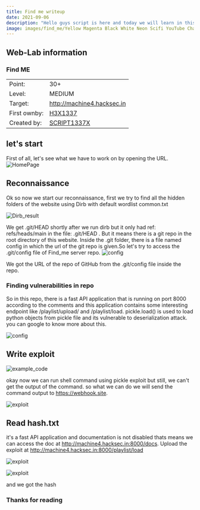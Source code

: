 ```yaml
---
title: Find me writeup
date: 2021-09-06
description: "Hello guys script is here and today we will learn in this post how we can own find me web-lab"
image: images/find_me/Yellow Magenta Black White Neon Scifi YouTube Channel Art (2).png
---
```


## Web-Lab information

### Find ME

|              |                                                     |
| ------------ | --------------------------------------------------- |
| Point:       | 30+                                                 |
| Level:       | MEDIUM                                              |
| Target:      | http://machine4.hacksec.in                          |
| First ownby: | [H3X1337](https://www.app.hacksec.in/profile/63)    |
| Created by:  | [SCRIPT1337X](https://www.app.hacksec.in/profile/1) |

## let's start

First of all, let's see what we have to work on by opening the URL.
![HomePage](/images/find_me/Home.PNG)

## Reconnaissance

Ok so now we start our reconnaissance, first we try to find all the hidden folders of the website using Dirb with default wordlist common.txt

![Dirb_result](/images/find_me/Dirb.PNG)

We get .git/HEAD shortly after we run dirb but it only had ref: refs/heads/main in the file: .git/HEAD . But it means there is a git repo in the root directory of this website. Inside the .git folder, there is a file named config in which the url of the git repo is given.So let's try to access the .git/config file of Find_me server repo.
![config](/images/find_me/config.PNG)

We got the URL of the repo of GitHub from the .git/config file inside the repo.

### Finding vulnerabilities in repo

So in this repo, there is a fast API application that is running on port 8000 according to the comments and this application contains some interesting endpoint like /playlist/upload/ and /playlist/load. pickle.load() is used to load python objects from pickle file and its vulnerable to deserialization attack. you can google to know more about this.

![config](/images/find_me/Source_code.PNG)

## Write exploit

![example_code](/images/find_me/example_code.PNG)

okay now we can run shell command using pickle exploit but still, we can't get the output of the command.
so what we can do we will send the command output to https://webhook.site.

![exploit](/images/find_me/exploit.PNG)

## Read hash.txt

it's a fast API application and documentation is not disabled thats means we can access the doc at http://machine4.hacksec.in:8000/docs. Upload the exploit at http://machine4.hacksec.in:8000/playlist/load

![exploit](/images/find_me/upload_exploit.PNG)

![exploit](/images/find_me/hash.PNG)

and we got the hash

### Thanks for reading
